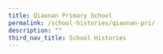 ```yaml
---
title: Qiaonan Primary School
permalink: /school-histories/qiaonan-pri/
description: ""
third_nav_title: School Histories
---
```

